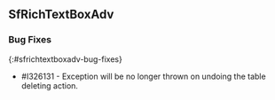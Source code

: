 ## SfRichTextBoxAdv

### Bug Fixes
{:#sfrichtextboxadv-bug-fixes}

* \#I326131 - Exception will be no longer thrown on undoing the table deleting action.